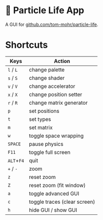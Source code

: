 # 🦠 Particle Life App

A GUI for [github.com/tom-mohr/particle-life](https://github.com/tom-mohr/particle-life).


# Shortcuts

| Keys       | Action                       |
|------------|------------------------------|
| `l` / `L`  | change palette               |
| `s` / `S`  | change shader                |
| `v` / `V`  | change accelerator           |
| `x` / `X`  | change position setter       |
| `r` / `R`  | change matrix generator      |
| `p`        | set positions                |
| `t`        | set types                    |
| `m`        | set matrix                   |
| `w`        | toggle space wrapping        |
| `SPACE`    | pause physics                |
| `F11`      | toggle full screen           |
| `ALT`+`F4` | quit                         |
| `+` / `-`  | zoom                         |
| `z`        | reset zoom                   |
| `Z`        | reset zoom (fit window)      |
| `a`        | toggle advanced GUI          |
| `c`        | toggle traces (clear screen) |
| `h`        | hide GUI / show GUI          |

